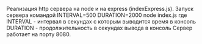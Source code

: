 Реализация http сервера на node и на express (indexExpress.js).
Запуск сервера командой 
INTERVAL=500 DURATION=2000 node index.js
где 
INTERVAL - интервал в секундах с которым выводится время в консоль
DURATION -  продолжительность в секундах вывода в консоль
Сервер работает на порту 8080.

